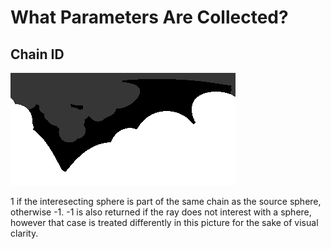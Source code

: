 # What Parameters Are Collected?

## Chain ID

<img src="pics/3U3B_resid50.chain.png" alt="hi" class="inline"/>

1 if the interesecting sphere is part of the same chain as the source sphere, otherwise -1.
-1 is also returned if the ray does not interest with a sphere,
however that case is treated differently in this picture for the sake of visual clarity. 

<!-- For more details see [GitHub Flavored Markdown](https://guides.github.com/features/mastering-markdown/). -->
